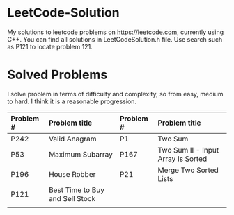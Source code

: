 # LeetCode-Solution
My solutions to leetcode problems on https://leetcode.com, currently using C++. You can find all solutions in LeetCodeSolution.h file. Use search such as P121 to locate problem 121.

# Solved Problems
I solve problem in terms of difficulty and complexity, so from easy, medium to hard. I think it is a reasonable progression.

| Problem # | Problem title | Problem # | Problem title
|:---       | :---          | :---      | :---
| P242 | Valid Anagram | P1 | Two Sum
| P53  | Maximum Subarray  | P167  | Two Sum II - Input Array Is Sorted
| P196 | House Robber | P21 | Merge Two Sorted Lists
| P121 | Best Time to Buy and Sell Stock |  | 
|  |  |  | 
